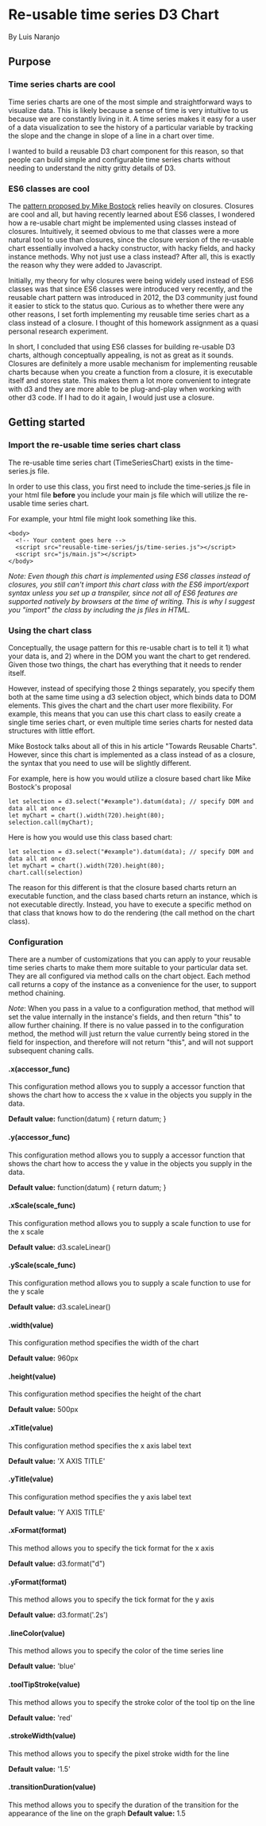 # Re-usable time series D3 Chart

By Luis Naranjo


## Purpose

### Time series charts are cool

Time series charts are one of the most simple and straightforward ways to visualize data. This is likely because a sense of time is very intuitive to us because we are constantly living in it. A time series makes it easy for a user of a data visualization to see the history of a particular variable by tracking the slope and the change in slope of a line in a chart over time.

I wanted to build a reusable D3 chart component for this reason, so that people can build simple and configurable time series charts without needing to understand the nitty gritty details of D3.

### ES6 classes are cool

The [pattern proposed by Mike Bostock](https://bost.ocks.org/mike/chart/) relies heavily on closures. Closures are cool and all, but having recently learned about ES6 classes, I wondered how a re-usable chart might be implemented using classes instead of closures. Intuitively, it seemed obvious to me that classes were a more natural tool to use than closures, since the closure version of the re-usable chart essentially involved a hacky constructor, with hacky fields, and hacky instance methods. Why not just use a class instead? After all, this is exactly the reason why they were added to Javascript.

Initially, my theory for why closures were being widely used instead of ES6 classes was that since ES6 classes were introduced very recently, and the reusable chart pattern was introduced in 2012, the D3 community just found it easier to stick to the status quo. Curious as to whether there were any other reasons, I set forth implementing my reusable time series chart as a class instead of a closure. I thought of this homework assignment as a quasi personal research experiment.

In short, I concluded that using ES6 classes for building re-usable D3 charts, although conceptually appealing, is not as great as it sounds. Closures are definitely a more usable mechanism for implementing reusable charts because when you create a function from a closure, it is executable itself and stores state. This makes them a lot more convenient to integrate with d3 and they are more able to be plug-and-play when working with other d3 code. If I had to do it again, I would just use a closure.

## Getting started

### Import the re-usable time series chart class
The re-usable time series chart (TimeSeriesChart) exists in the time-series.js file.

In order to use this class, you first need to include the time-series.js file in your html file **before** you include your main js file which will utilize the re-usable time series chart.

For example, your html file might look something like this.
```
<body>
  <!-- Your content goes here -->
  <script src="reusable-time-series/js/time-series.js"></script>
  <script src="js/main.js"></script>
</body>
```

*Note: Even though this chart is implemented using ES6 classes instead of closures, you still can't import this chart class with the ES6 import/export syntax unless you set up a transpiler, since not all of ES6 features are supported natively by browsers at the time of writing. This is why I suggest you "import" the class by including the js files in HTML.*

### Using the chart class

Conceptually, the usage pattern for this re-usable chart is to tell it 1) what your data is, and 2) where in the DOM you want the chart to get rendered. Given those two things, the chart has everything that it needs to render itself.

However, instead of specifying those 2 things separately, you specify them both at the same time using a d3 selection object, which binds data to DOM elements. This gives the chart and the chart user more flexibility. For example, this means that you can use this chart class to easily create a single time series chart, or even multiple time series charts for nested data structures with little effort.

Mike Bostock talks about all of this in his article "Towards Reusable Charts". However, since this chart is implemented as a class instead of as a closure, the syntax that you need to use will be slightly different.

For example, here is how you would utilize a closure based chart like Mike Bostock's proposal

```
let selection = d3.select("#example").datum(data); // specify DOM and data all at once
let myChart = chart().width(720).height(80);
selection.call(myChart);
```

Here is how you would use this class based chart:
```
let selection = d3.select("#example").datum(data); // specify DOM and data all at once
let myChart = chart().width(720).height(80);
chart.call(selection)
```

The reason for this different is that the closure based charts return an executable function, and the class based charts return an instance, which is not executable directly. Instead, you have to execute a specific method on that class that knows how to do the rendering (the call method on the chart class).


### Configuration

There are a number of customizations that you can apply to your reusable time series charts to make them more suitable to your particular data set. They are all configured via method calls on the chart object. Each method call returns a copy of the instance as a convenience for the user, to support method chaining.

*Note*: When you pass in a value to a configuration method, that method will set the value internally in the instance's fields, and then return "this" to allow further chaining. If there is no value passed in to the configuration method, the method will just return the value currently being stored in the field for inspection, and therefore will not return "this", and will not support subsequent chaning calls.

#### .x(accessor_func)
This configuration method allows you to supply a accessor function that shows the chart how to access the x value in the objects you supply in the data.

**Default value:** function(datum) { return datum; }

#### .y(accessor_func)
This configuration method allows you to supply a accessor function that shows the chart how to access the y value in the objects you supply in the data.

**Default value:** function(datum) { return datum; }

#### .xScale(scale_func)
This configuration method allows you to supply a scale function to use for the x scale

**Default value:** d3.scaleLinear()

#### .yScale(scale_func)
This configuration method allows you to supply a scale function to use for the y scale

**Default value:** d3.scaleLinear()

#### .width(value)
This configuration method specifies the width of the chart

**Default value:** 960px

#### .height(value)
This configuration method specifies the height of the chart

**Default value:** 500px

#### .xTitle(value)
This configuration method specifies the x axis label text

**Default value:** 'X AXIS TITLE'

#### .yTitle(value)
This configuration method specifies the y axis label text

**Default value:** 'Y AXIS TITLE'

#### .xFormat(format)
This method allows you to specify the tick format for the x axis

**Default value:** d3.format("d")

#### .yFormat(format)
This method allows you to specify the tick format for the y axis

**Default value:** d3.format('.2s')

#### .lineColor(value)
This method allows you to specify the color of the time series line

**Default value:** 'blue'

#### .toolTipStroke(value)
This method allows you to specify the stroke color of the tool tip on the line

**Default value:** 'red'

#### .strokeWidth(value)
This method allows you to specify the pixel stroke width for the line

**Default value:** '1.5'

#### .transitionDuration(value)
This method allows you to specify the duration of the transition for the appearance of the line on the graph
**Default value:** 1.5













